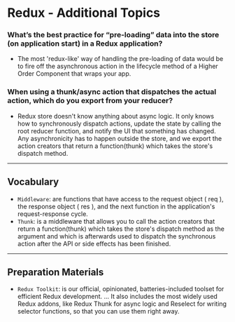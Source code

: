 # Redux - Additional Topics

### What’s the best practice for “pre-loading” data into the store (on application start) in a Redux application?

- The most 'redux-like' way of handling the pre-loading of data would be to fire off the asynchronous action in the lifecycle method of a Higher Order Component that wraps your app.

### When using a thunk/async action that dispatches the actual action, which do you export from your reducer?

- Redux store doesn't know anything about async logic. It only knows how to synchronously dispatch actions, update the state by calling the root reducer function, and notify the UI that something has changed. Any asynchronicity has to happen outside the store, and we export the action creators that return a function(thunk) which takes the store's dispatch method.

---

## Vocabulary

- `Middleware`:  are functions that have access to the request object ( req ), the response object ( res ), and the next function in the application's request-response cycle.
- `Thunk`: is a middleware that allows you to call the action creators that return a function(thunk) which takes the store's dispatch method as the argument and which is afterwards used to dispatch the synchronous action after the API or side effects has been finished.

---

## Preparation Materials

- `Redux Toolkit`: is our official, opinionated, batteries-included toolset for efficient Redux development. ... It also includes the most widely used Redux addons, like Redux Thunk for async logic and Reselect for writing selector functions, so that you can use them right away.
